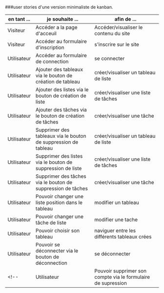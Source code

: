 ###user stories d'une version minimaliste de kanban.

|en tant ...| je souhaite ...| afin de ...|
|---|---|---|
|Visiteur|Accéder a la page d'acceuil  |Accéder/visualiser le contenu du site|
|Visiteur|Accéder au formulaire d'inscription  |s'inscrire sur le site|
|Utilisateur|Accéder au formulaire de connection |se connecter|
|Utilisateur|Ajouter des tableaux via le bouton de création de tableau |créer/visualiser un tableau de liste|
|Utilisateur|Ajouter des listes via le bouton de création de liste|créer/visualiser une liste de tâches|
|Utilisateur|Ajouter des tâches via le bouton de création de tâches|créer/visualiser une  tâche|
|Utilisateur|Supprimer des tableaux via le bouton de suppression de tableau |créer/visualiser un tableau de liste|
|Utilisateur|Supprimer des listes via le bouton de suppression de liste|créer/visualiser une liste de tâches|
|Utilisateur|Supprimer des tâches via le bouton de suppression de tâches|créer/visualiser une  tâche|
|Utilisateur|Pouvoir changer une liste position dans le tableau  |modifier un tableau |
|Utilisateur|Pouvoir changer une tâche de liste  |modifier une tache |
|Utilisateur|Pouvoir choisir son tableau|naviguer entre les différents tableaux crées|
|Utilisateur|Pouvoir se déconnecter via le bouton de déconnection|se déconnecter|
<!-- |Utilisateur|Pouvoir supprimer son compte via le formulaire de supression|créer/visualiser tâche| -->




